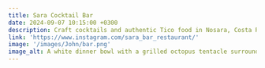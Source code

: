 ```yaml
---
title: Sara Cocktail Bar
date: 2024-09-07 10:15:00 +0300
description: Craft cocktails and authentic Tico food in Nosara, Costa Rica. Sara Cocktail Bar offers a unique blend of local flavors and innovative mixology in a cozy, beachside atmosphere.
link: 'https://www.instagram.com/sara_bar_restaurant/'
image: '/images/John/bar.png'
image_alt: A white dinner bowl with a grilled octopus tentacle surrounded by a bright green sauce, on a wood table next to a foamy leamon drink.
---
```

